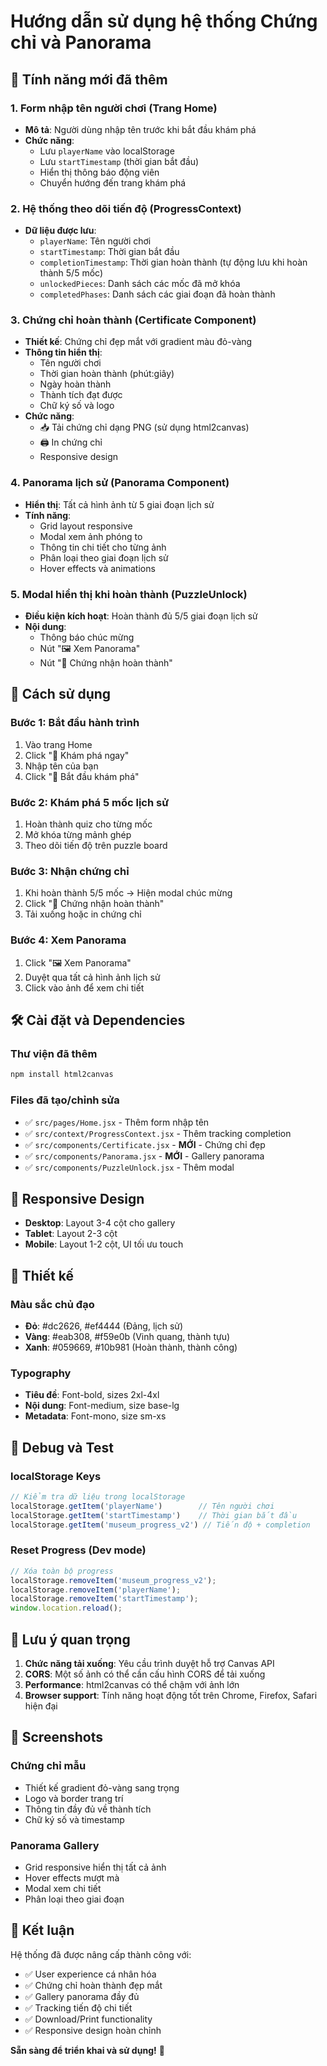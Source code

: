 # Hướng dẫn sử dụng hệ thống Chứng chỉ và Panorama

## 🎯 Tính năng mới đã thêm

### 1. Form nhập tên người chơi (Trang Home)
- **Mô tả**: Người dùng nhập tên trước khi bắt đầu khám phá
- **Chức năng**: 
  - Lưu `playerName` vào localStorage
  - Lưu `startTimestamp` (thời gian bắt đầu)
  - Hiển thị thông báo động viên
  - Chuyển hướng đến trang khám phá

### 2. Hệ thống theo dõi tiến độ (ProgressContext)
- **Dữ liệu được lưu**:
  - `playerName`: Tên người chơi
  - `startTimestamp`: Thời gian bắt đầu
  - `completionTimestamp`: Thời gian hoàn thành (tự động lưu khi hoàn thành 5/5 mốc)
  - `unlockedPieces`: Danh sách các mốc đã mở khóa
  - `completedPhases`: Danh sách các giai đoạn đã hoàn thành

### 3. Chứng chỉ hoàn thành (Certificate Component)
- **Thiết kế**: Chứng chỉ đẹp mắt với gradient màu đỏ-vàng
- **Thông tin hiển thị**:
  - Tên người chơi
  - Thời gian hoàn thành (phút:giây)
  - Ngày hoàn thành
  - Thành tích đạt được
  - Chữ ký số và logo
- **Chức năng**:
  - 📥 Tải chứng chỉ dạng PNG (sử dụng html2canvas)
  - 🖨️ In chứng chỉ
  - Responsive design

### 4. Panorama lịch sử (Panorama Component)
- **Hiển thị**: Tất cả hình ảnh từ 5 giai đoạn lịch sử
- **Tính năng**:
  - Grid layout responsive
  - Modal xem ảnh phóng to
  - Thông tin chi tiết cho từng ảnh
  - Phân loại theo giai đoạn lịch sử
  - Hover effects và animations

### 5. Modal hiển thị khi hoàn thành (PuzzleUnlock)
- **Điều kiện kích hoạt**: Hoàn thành đủ 5/5 giai đoạn lịch sử
- **Nội dung**:
  - Thông báo chúc mừng
  - Nút "🖼️ Xem Panorama"
  - Nút "📜 Chứng nhận hoàn thành"

## 🚀 Cách sử dụng

### Bước 1: Bắt đầu hành trình
1. Vào trang Home
2. Click "🚀 Khám phá ngay"
3. Nhập tên của bạn
4. Click "🎯 Bắt đầu khám phá"

### Bước 2: Khám phá 5 mốc lịch sử
1. Hoàn thành quiz cho từng mốc
2. Mở khóa từng mảnh ghép
3. Theo dõi tiến độ trên puzzle board

### Bước 3: Nhận chứng chỉ
1. Khi hoàn thành 5/5 mốc → Hiện modal chúc mừng
2. Click "📜 Chứng nhận hoàn thành"
3. Tải xuống hoặc in chứng chỉ

### Bước 4: Xem Panorama
1. Click "🖼️ Xem Panorama"
2. Duyệt qua tất cả hình ảnh lịch sử
3. Click vào ảnh để xem chi tiết

## 🛠️ Cài đặt và Dependencies

### Thư viện đã thêm
```bash
npm install html2canvas
```

### Files đã tạo/chỉnh sửa
- ✅ `src/pages/Home.jsx` - Thêm form nhập tên
- ✅ `src/context/ProgressContext.jsx` - Thêm tracking completion
- ✅ `src/components/Certificate.jsx` - **MỚI** - Chứng chỉ đẹp
- ✅ `src/components/Panorama.jsx` - **MỚI** - Gallery panorama
- ✅ `src/components/PuzzleUnlock.jsx` - Thêm modal

## 📱 Responsive Design

- **Desktop**: Layout 3-4 cột cho gallery
- **Tablet**: Layout 2-3 cột 
- **Mobile**: Layout 1-2 cột, UI tối ưu touch

## 🎨 Thiết kế

### Màu sắc chủ đạo
- **Đỏ**: #dc2626, #ef4444 (Đảng, lịch sử)
- **Vàng**: #eab308, #f59e0b (Vinh quang, thành tựu)
- **Xanh**: #059669, #10b981 (Hoàn thành, thành công)

### Typography
- **Tiêu đề**: Font-bold, sizes 2xl-4xl
- **Nội dung**: Font-medium, size base-lg
- **Metadata**: Font-mono, size sm-xs

## 🔧 Debug và Test

### localStorage Keys
```javascript
// Kiểm tra dữ liệu trong localStorage
localStorage.getItem('playerName')        // Tên người chơi  
localStorage.getItem('startTimestamp')    // Thời gian bắt đầu
localStorage.getItem('museum_progress_v2') // Tiến độ + completion
```

### Reset Progress (Dev mode)
```javascript
// Xóa toàn bộ progress
localStorage.removeItem('museum_progress_v2');
localStorage.removeItem('playerName');
localStorage.removeItem('startTimestamp');
window.location.reload();
```

## 🚨 Lưu ý quan trọng

1. **Chức năng tải xuống**: Yêu cầu trình duyệt hỗ trợ Canvas API
2. **CORS**: Một số ảnh có thể cần cấu hình CORS để tải xuống
3. **Performance**: html2canvas có thể chậm với ảnh lớn
4. **Browser support**: Tính năng hoạt động tốt trên Chrome, Firefox, Safari hiện đại

## 📸 Screenshots

### Chứng chỉ mẫu
- Thiết kế gradient đỏ-vàng sang trọng
- Logo và border trang trí
- Thông tin đầy đủ về thành tích
- Chữ ký số và timestamp

### Panorama Gallery
- Grid responsive hiển thị tất cả ảnh
- Hover effects mượt mà
- Modal xem chi tiết
- Phân loại theo giai đoạn

## 🎉 Kết luận

Hệ thống đã được nâng cấp thành công với:
- ✅ User experience cá nhân hóa
- ✅ Chứng chỉ hoàn thành đẹp mắt  
- ✅ Gallery panorama đầy đủ
- ✅ Tracking tiến độ chi tiết
- ✅ Download/Print functionality
- ✅ Responsive design hoàn chỉnh

**Sẵn sàng để triển khai và sử dụng!** 🚀